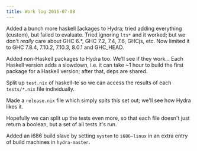 ```yaml
---
title: Work log 2016-07-08
---
```

Added a bunch more haskell [ackages to Hydra; tried adding everything (custom), but failed to evaluate. Tried ignoring `lts*` and it worked; but we don't *really* care about GHC 6.*, GHC 7.2, 7.4, 7.6, GHCjs, etc. Now limited it to GHC 7.8.4, 7.10.2, 7.10.3, 8.0.1 and GHC_HEAD.

Added non-Haskell packages to Hydra too. We'll see if they work... Each Haskell version adds a slowdown, i.e. it can take ~1 hour to build the first package for a Haskell version; after that, deps are shared.

Split up `test.nix` of haskell-te so we can access the results of each `tests/*.nix` file individually.

Made a `release.nix` file which simply spits this set out; we'll see how Hydra likes it.

Hopefully we can split up the tests even more, so that each file doesn't just return a boolean, but a set of all tests it's run.

Added an i686 build slave by setting `system` to `i686-linux` in an extra entry of build machines in `hydra-master`.
